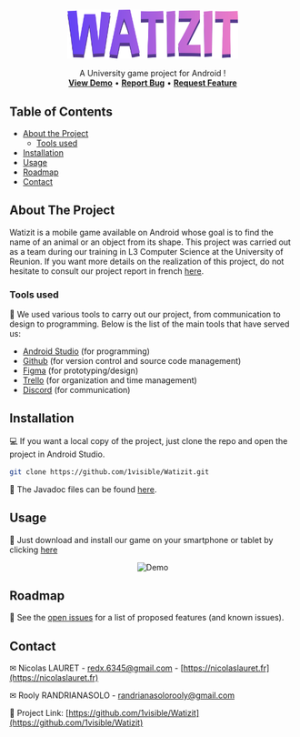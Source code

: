 <br />
<p align="center">
  <a href="https://github.com/1visible/Watizit">
  <img alt="Watizit" src="app/src/main/res/drawable/title.png" width="300"></img>
  </a>

  <p align="center">
    A University game project for Android !
    <br />
  <a href="https://github.com/1visible/Watizit#usage"><strong>View Demo</strong></a>
    •
    <a href="https://github.com/1visible/Watizit/issues"><strong>Report Bug</strong></a>
    •
    <a href="https://github.com/1visible/Watizit/issues"><strong>Request Feature</strong></a>
  </p>
</p>



<!-- TABLE OF CONTENTS -->
## Table of Contents

* [About the Project](#about-the-project)
  * [Tools used](#tools-used)
* [Installation](#installation)
* [Usage](#usage)
* [Roadmap](#roadmap)
* [Contact](#contact)



<!-- ABOUT THE PROJECT -->
## About The Project

Watizit is a mobile game available on Android whose goal is to find the name of an animal or an object from its shape. This project was carried out as a team during our training in L3 Computer Science at the University of Reunion.
If you want more details on the realization of this project, do not hesitate to consult our project report in french [here](https://github.com/1visible/Watizit/blob/master/report/Watizit%20report.pdf).

### Tools used
🔨 We used various tools to carry out our project, from communication to design to programming. Below is the list of the main tools that have served us:
* [Android Studio](https://developer.android.com/studio) (for programming)
* [Github](https://github.com) (for version control and source code management)
* [Figma](https://www.figma.com) (for prototyping/design)
* [Trello](https://trello.com) (for organization and time management)
* [Discord](https://discordapp.com) (for communication)



<!-- INSTALLATION -->
## Installation

💻 If you want a local copy of the project, just clone the repo and open the project in Android Studio.
```sh
git clone https://github.com/1visible/Watizit.git
```
📗 The Javadoc files can be found [here](https://1visible.github.io/Watizit/index.html).



<!-- USAGE EXAMPLES -->
## Usage

📱 Just download and install our game on your smartphone or tablet by clicking [here](https://www.dropbox.com/s/up754cywcfysrmc/Watizit.apk?dl=1)

<p align="center">
  <img alt="Demo" src="https://i.imgur.com/tmYSMvA.png" width="700">
</p>



<!-- ROADMAP -->
## Roadmap

🔧 See the [open issues](https://github.com/1visible/Watizit/issues) for a list of proposed features (and known issues).



<!-- CONTACT -->
## Contact

✉ Nicolas LAURET - redx.6345@gmail.com - [https://nicolaslauret.fr](https://nicolaslauret.fr)

✉ Rooly RANDRIANASOLO - randrianasolorooly@gmail.com

🔗 Project Link: [https://github.com/1visible/Watizit](https://github.com/1visible/Watizit)
